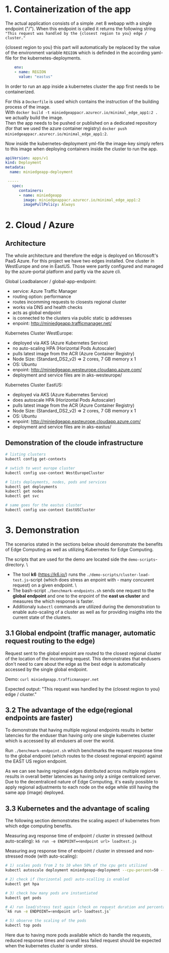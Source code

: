 # 1. Containerization of the app
The actual application consists of a simple .net 8 webapp with a single endpoint ("/").
When this endpoint is called it returns the following string `"This request was handled by the {closest region to you} edge / cluster."`

{closest region to you} this part will automatically be replaced by the value of the environment variable `REGION` which is definded in the according yaml-file for the kubernetes-deployments. 

```yml 
    env:
    - name: REGION
      value: "eastus"
```

In order to run an app inside a kubernetes cluster the app first needs to be containerized.

For this a `Dockerfile` is used which contains the instruction of the building process of the image.
\
With `docker build -t miniedgeappacr.azurecr.io/minimal_edge_app1:2 .` we actually build the image.\
Then the app needs to be pushed or published on a dedicated repository (for that we used the azure container registry) `docker push miniedgeappacr.azurecr.io/minimal_edge_app1:2`.

Now inside the kubernetes-deployment yml-file the image-key simply refers to this image when deploying containers inside the cluster to run the app.  
```yml
apiVersion: apps/v1
kind: Deployment
metadata:
  name: miniedgeapp-deployment

 -----
   spec:
      containers:
      - name: miniedgeapp
        image: miniedgeappacr.azurecr.io/minimal_edge_app1:2
        imagePullPolicy: Always
```

# 2. Cloud / Azure

## Architecture
The whole architecture and therefore the edge is deployed on Microsoft's PaaS Azure.
For this project we have two edges installed. One cluster in WestEurope and one in EastUS.
Those were partly configured and managed by the azure-portal platform and partly via the azure cli.

Global Loadbalancer / global-app-endpoint:
- service: Azure Traffic Manager
- routing option: performance
- routes incomming requests to closests regional cluster
- works via DNS and health checks
- acts as global endpoint
- is connected to the clusters via public static ip addresses
- enpoint: http://miniedgeapp.trafficmanager.net/

Kubernetes Cluster WestEurope:
- deployed via AKS (Azure Kubernetes Service)
- no auto-scaling HPA (Horizontal Pods Autoscaler)
- pulls latest image from the ACR (Azure Container Registry)
- Node Size: (Standard_DS2_v2) => 2 cores, 7 GB memory x 1
- OS: Ubuntu
- enpoint: http://miniedgeapp.westeurope.cloudapp.azure.com/
- deployment and service files are in aks-westeurope/


Kubernetes Cluster EastUS:
- deployed via AKS (Azure Kubernetes Service)
- does autoscale HPA (Horizontal Pods Autoscaler)
- pulls latest image from the ACR (Azure Container Registry)
- Node Size: (Standard_DS2_v2) => 2 cores, 7 GB memory x 1
- OS: Ubuntu
- enpoint: http://miniedgeapp.easteurope.cloudapp.azure.com/
- deployment and service files are in aks-eastus/


## Demonstration of the cloude infrastructure

```bash
# listing clusters
kubectl config get-contexts

# swtich to west europe cluster
kubectl config use-context WestEuropeCluster

# lists deployments, nodes, pods and services
kubectl get deployments
kubectl get nodes
kubectl get svc 

# same goes for the eastus cluster
kubectl config use-context EastUSCluster
```

# 3. Demonstration

The scenarios stated in the sections below should demonstrate the benefits of Edge Computing as well as utilizing Kubernetes for Edge Computing.

The scripts that are used for the demo are located side the `demo-scripts`-directory. \
- The tool **k6** (https://k6.io/) runs the `./demo-scripts/cluster-load-test.js`-script (which does stress an enpoint with - many concurent request) on a given endpoint. \
- The bash-script `./benchmark-endpoints.sh` sends one request to the **global endpoint** and one to the enpoint of the **east us cluster** and measures the which response is faster.
- Additionaly `kubectl` commands are utilized during the demonstration to enable auto-scaling of a cluster as well as for providing insigths into the current state of the clusters. 


## 3.1 Global endpoint (traffic manager, automatic request routing to the edge)
Request sent to the global enpoint are routed to the closest regional cluster of the location of the incomming request. 
This demonstrates that endusers don't need to care about the edge as the best edge is automatically accessed by the single global endpoint.

Demo: `curl miniedgeapp.trafficmanager.net`

Expected output: "This request was handled by the {closest region to you} edge / cluster."


## 3.2 The advantage of the edge(regional endpoints are faster)
To demonstrate that having multiple regional endpoints results in better latencies for the enduser than having only one single kubernetes cluster which is accessed by all endusers all over the world. 

Run `./benchmark-endpoint.sh` which benchmarks the request response time to the global endpoint (which routes to the closest regional enpoint) against the EAST US region endpoint.

As we can see having regional edges distributed across multiple regions results in overall better latencies as having only a sinlge centraliced server.\
Due to the decentraliced nature of Edge Computing, it's easily possible to apply regional adjustments to each node on the edge while still having the same app (image) deployed. 

## 3.3 Kubernetes and the advantage of scaling

The following section demonstrates the scaling aspect of kubernetes from which edge computing benefits. 

Measuring avg response time of endpoint / cluster in stressed (without auto-scaling):
`k6 run -e ENDPOINT=<endpoint url> loadtest.js`

Measuring avg response time of endpoint / cluster in stressed and non-stressed mode (with auto-scaling): 

``` bash
# 1) scales pods from 2 to 10 when 50% of the cpu gets utilized
kubectl autoscale deployment miniedgeapp-deployment --cpu-percent=50 --min=2 --max=10

# 2) check if (horizontal pod) auto-scalling is enabled
kubectl get hpa

# 3) check how many pods are instantiated
kubectl get pods 

# 4) run load/stress test again (check on request duration and percentage of failed requests)
`k6 run -e ENDPOINT=<endpoint url> loadtest.js`

# 5) observe the scaling of the pods
kubectl top pods
```
Here due to having more pods available which do handle the requests, reduced response times and overall less failed request should be expected when the kubernetes cluster is under stress.

